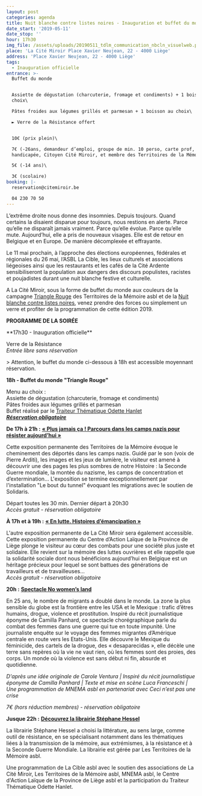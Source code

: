 ```yaml
---
layout: post
categories: agenda
title: Nuit blanche contre listes noires - Inauguration et buffet du monde
date_start: '2019-05-11'
date_stop: ''
hour: 17h30
img_file: /assets/uploads/20190511_tdlm_communication_nbcln_visuelweb.png
place: 'La Cité Miroir Place Xavier Neujean, 22 - 4000 Liège'
address: 'Place Xavier Neujean, 22 - 4000 Liège'
tags:
  - Inauguration officielle
entrance: >-
  Buffet du monde


  Assiette de dégustation (charcuterie, fromage et condiments) + 1 boisson au
  choix\

  Pâtes froides aux légumes grillés et parmesan + 1 boisson au choix\

  ► Verre de la Résistance offert


  10€ (prix plein)\

  7€ (-26ans, demandeur d’emploi, groupe de min. 10 perso, carte prof, personne
  handicapée, Citoyen Cité Miroir, et membre des Territoires de la Mémoire)\

  5€ (-14 ans)\

  3€ (scolaire)
booking: |-
  reservation@citemiroir.be

  04 230 70 50
---
```

L’extrême droite nous donne des insomnies. Depuis toujours. Quand certains la disaient disparue pour toujours, nous restions en alerte. Parce qu’elle ne disparaît jamais vraiment. Parce qu’elle évolue. Parce qu’elle mute. Aujourd’hui, elle a pris de nouveaux visages. Elle est de retour en Belgique et en Europe. De manière décomplexée et effrayante.

Le 11 mai prochain, à l’approche des élections européennes, fédérales et régionales du 26 mai, l’ASBL La Cible, les lieux culturels et associations liégeoises ainsi que les restaurants et les cafés de la Cité Ardente sensibiliseront la population aux dangers des discours populistes, racistes et poujadistes durant une nuit blanche festive et culturelle.

A La Cité Miroir, sous la forme de buffet du monde aux couleurs de la campagne [Triangle Rouge](https://www.trianglerouge.be/) des Territoires de la Mémoire asbl et de la [Nuit blanche contre listes noires](http://www.nbln.be/), venez prendre des forces ou simplement un verre et profiter de la programmation de cette édition 2019.

**PROGRAMME DE LA SOIRÉE**

<div class="card card--one">
**17h30 - Inauguration officielle**

Verre de la Résistance\
_Entrée libre sans réservation_

\> Attention, le buffet du monde ci-dessous à 18h est accessible moyennant réservation.

**18h - Buffet du monde "Triangle Rouge"**

Menu au choix :\
Assiette de dégustation (charcuterie, fromage et condiments)\
Pâtes froides aux légumes grillés et parmesan\
Buffet réalisé par le [Traiteur Thématique Odette Hanlet](https://www.odettehanlet.com/)\
**[_Réservation obligatoire_](https://shop.utick.be/?pos=CITEMIROIR&module=ACTIVITYSERIEDETAILS&s=7F67AC94-AC3E-F85C-91B7-B822F42F8CC8)**

</div>

**De 17h à 21h :**  [**« Plus jamais ça ! Parcours dans les camps nazis pour résister aujourd’hui »**](https://www.territoires-memoire.be/plusjamaisca)

Cette exposition permanente des Territoires de la Mémoire évoque le cheminement des déportés dans les camps nazis. Guidé par le son (voix de Pierre Arditi), les images et les jeux de lumière, le visiteur est amené à découvrir une des pages les plus sombres de notre Histoire : la Seconde Guerre mondiale, la montée du nazisme, les camps de concentration et d’extermination… L'exposition se termine exceptionnellement par l'installation "Le bout du tunnel" évoquant les migrations avec le soutien de Solidaris.

Départ toutes les 30 min. Dernier départ à 20h30\
_Accès gratuit - réservation obligatoire_

**À 17h et à 19h :** [**« En lutte. Histoires d’émancipation »**](https://www.calliege.be/exposition-en-lutte-histoires-demancipation/)

L'autre exposition permanente de La Cité Miroir sera également accessible. Cette exposition permanente du Centre d’Action Laïque de la Province de Liège plonge le visiteur au cœur des combats pour une société plus juste et solidaire. Elle revient sur la mémoire des luttes ouvrières et elle rappelle que la solidarité sociale dont nous bénéficions aujourd’hui en Belgique est un héritage précieux pour lequel se sont battues des générations de travailleurs et de travailleuses…\
_Accès gratuit - réservation obligatoire_

**20h :** [**Spectacle No women’s land**](http://www.citemiroir.be/fr/activite/no-women-s-land)

En 25 ans, le nombre de migrants a doublé dans le monde. La zone la plus sensible du globe est la frontière entre les USA et le Mexique : trafic d’êtres humains, drogue, violence et prostitution. Inspiré du récit journalistique éponyme de Camilla Panhard, ce spectacle chorégraphique parle du combat des femmes dans une guerre qui tue en toute impunité. Une journaliste enquête sur le voyage des femmes migrantes d’Amérique centrale en route vers les Etats-Unis. Elle découvre le Mexique du féminicide, des cartels de la drogue, des « desaparecidas », elle décèle une terre sans repères où la vie ne vaut rien, où les femmes sont des proies, des corps. Un monde où la violence est sans début ni fin, absurde et quotidienne. 

_D'après une idée originale de Carole Ventura | Inspiré du récit journalistique éponyme de Camilla Panhard | Texte et mise en scène Luca Franceschi | Une programmation de MNEMA asbl en partenariat avec Ceci n’est pas une crise_

_7€ (hors réduction membres) - réservation obligatoire_

**Jusque 22h :** [**Découvrez la librairie Stéphane Hessel**](http://www.citemiroir.be/fr/librairie)

La librairie Stéphane Hessel a choisi la littérature, au sens large, comme outil de résistance, en se spécialisant notamment dans les thématiques liées à la transmission de la mémoire, aux extrémismes, à la résistance et à la Seconde Guerre Mondiale. La librairie est gérée par Les Territoires de la Mémoire asbl.

Une programmation de La Cible asbl avec le soutien des associations de La Cité Miroir, Les Territoires de la Mémoire asbl, MNEMA asbl, le Centre d'Action Laïque de la Province de Liège asbl et la participation du Traiteur Thématique Odette Hanlet.
